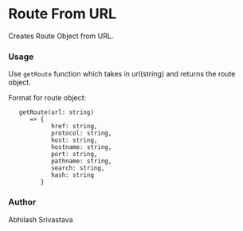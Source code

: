 # Route From URL

Creates Route Object from URL.



### Usage

Use `getRoute` function which takes in url(string) and returns the route object.

Format for route object:
```
   getRoute(url: string)
      => {
            href: string,
            protocol: string,
            host: string,
            hostname: string,
            port: string,
            pathname: string,
            search: string,
            hash: string
         }

```



### Author

Abhilash Srivastava



